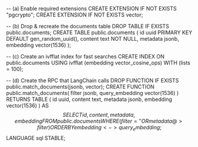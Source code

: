-- (a) Enable required extensions
CREATE EXTENSION IF NOT EXISTS "pgcrypto";
CREATE EXTENSION IF NOT EXISTS vector;

-- (b) Drop & recreate the documents table
DROP TABLE IF EXISTS public.documents;
CREATE TABLE public.documents (
  id        uuid       PRIMARY KEY DEFAULT gen_random_uuid(),
  content   text       NOT NULL,
  metadata  jsonb,
  embedding vector(1536)
);

-- (c) Create an ivfflat index for fast searches
CREATE INDEX ON public.documents
  USING ivfflat (embedding vector_cosine_ops)
  WITH (lists = 100);

-- (d) Create the RPC that LangChain calls
DROP FUNCTION IF EXISTS public.match_documents(jsonb, vector);
CREATE FUNCTION public.match_documents(
  filter          jsonb,
  query_embedding vector(1536)
)
RETURNS TABLE (
  id        uuid,
  content   text,
  metadata  jsonb,
  embedding vector(1536)
) AS $$
  SELECT id, content, metadata, embedding
    FROM public.documents
   WHERE (filter = '{}' OR metadata @> filter)
   ORDER BY embedding <-> query_embedding;
$$ LANGUAGE sql STABLE;
